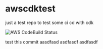 # awscdktest
just a test repo to test some ci cd with cdk


![AWS CodeBuild Status](https://codebuild.us-east-1.amazonaws.com/badges?uuid=eyJlbmNyeXB0ZWREYXRhIjoiRXY4OG5JZ2o2ODJsREFaSHdnUU12a1c5Y2h2UmxBSTZCOWVkTU1qb3U0ZEgvRXcrNW1kTmdwU3lrOFNWek83b08vY2w3WE5zeU9acDNQdG1LclpJVjVZPSIsIml2UGFyYW1ldGVyU3BlYyI6InByaWlLMGFBeXF2QjlOczQiLCJtYXRlcmlhbFNldFNlcmlhbCI6MX0%3D&branch=master)

test this commit
aasdfasd
asdfasdf
asdfasdf
